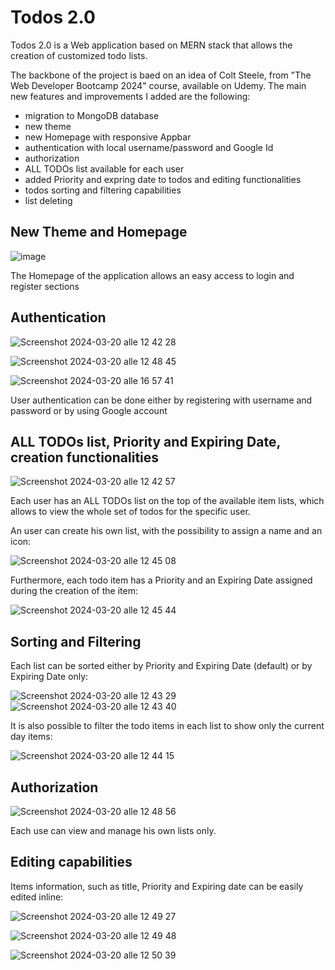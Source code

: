 # Todos 2.0
Todos 2.0 is a Web application based on MERN stack that allows the creation of customized todo lists.

The backbone of the project is baed on an idea of Colt Steele, from "The Web Developer Bootcamp 2024" course, available on Udemy.
The main new features and improvements I added are the following:
- migration to MongoDB database
- new theme
- new Homepage with responsive Appbar
- authentication with local username/password and Google Id
- authorization
- ALL TODOs list available for each user
- added Priority and expring date to todos and editing functionalities
- todos sorting and filtering capabilities
- list deleting


## New Theme and Homepage

![image](https://github.com/gianmarioiamoni/todos-2.0/assets/113024091/117b6a19-1fc2-4419-84b0-90dc7e62ecbf)

The Homepage of the application allows an easy access to login and register sections


## Authentication

![Screenshot 2024-03-20 alle 12 42 28](https://github.com/gianmarioiamoni/todos-2.0/assets/113024091/f34b5bfa-f207-4383-b4f3-df565324b857)

![Screenshot 2024-03-20 alle 12 48 45](https://github.com/gianmarioiamoni/todos-2.0/assets/113024091/36026d8c-3ec3-42d9-82c7-d024cdde6234)

![Screenshot 2024-03-20 alle 16 57 41](https://github.com/gianmarioiamoni/todos-2.0/assets/113024091/68b0a964-bf92-4da6-9e0e-df943044fc45)


User authentication can be done either by registering with username and password or by using Google account


## ALL TODOs list, Priority and Expiring Date, creation functionalities

![Screenshot 2024-03-20 alle 12 42 57](https://github.com/gianmarioiamoni/todos-2.0/assets/113024091/e7317e38-4570-4df2-8e09-1aca5a670fe4)

Each user has an ALL TODOs list on the top of the available item lists, which allows to view the whole set of todos for the specific user.

An user can create his own list, with the possibility to assign a name and an icon:

![Screenshot 2024-03-20 alle 12 45 08](https://github.com/gianmarioiamoni/todos-2.0/assets/113024091/ce5e7b7c-0b6a-4e27-95e8-9bcda0364931)

Furthermore, each todo item has a Priority and an Expiring Date assigned during the creation of the item:

![Screenshot 2024-03-20 alle 12 45 44](https://github.com/gianmarioiamoni/todos-2.0/assets/113024091/a607ee94-e582-45a7-bdf4-afe1ce03a889)


## Sorting and Filtering

Each list can be sorted either by Priority and Expiring Date (default) or by Expiring Date only:

![Screenshot 2024-03-20 alle 12 43 29](https://github.com/gianmarioiamoni/todos-2.0/assets/113024091/00b0b58b-9835-4772-9c7c-67ac07a1ac18)
![Screenshot 2024-03-20 alle 12 43 40](https://github.com/gianmarioiamoni/todos-2.0/assets/113024091/c061600f-c2ca-4204-85d2-eabffa99d48a)


It is also possible to filter the todo items in each list to show only the current day items:

![Screenshot 2024-03-20 alle 12 44 15](https://github.com/gianmarioiamoni/todos-2.0/assets/113024091/0926afe9-7d65-47ff-ac8c-502dc6307cd9)


## Authorization 

![Screenshot 2024-03-20 alle 12 48 56](https://github.com/gianmarioiamoni/todos-2.0/assets/113024091/0a9c571d-0d1b-4350-931c-bc5e06207508)

Each use can view and manage his own lists only.


## Editing capabilities

Items information, such as title, Priority and Expiring date can be easily edited inline:

![Screenshot 2024-03-20 alle 12 49 27](https://github.com/gianmarioiamoni/todos-2.0/assets/113024091/a085bc99-7035-4baa-94f6-eb04cb1f431f)

![Screenshot 2024-03-20 alle 12 49 48](https://github.com/gianmarioiamoni/todos-2.0/assets/113024091/193bf4fb-e8b0-4039-89f5-fbab9d4e9a90)

![Screenshot 2024-03-20 alle 12 50 39](https://github.com/gianmarioiamoni/todos-2.0/assets/113024091/5c728cd0-85c7-48b7-874c-6fe1a4e539a6)











  


